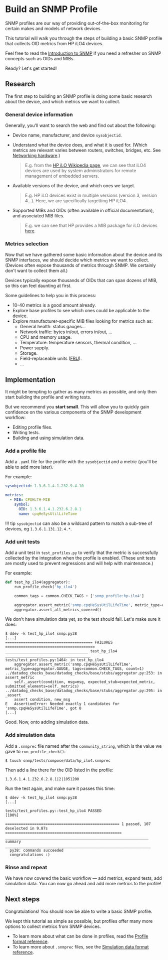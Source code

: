 # Build an SNMP Profile

SNMP profiles are our way of providing out-of-the-box monitoring for certain makes and models of network devices.

This tutorial will walk you through the steps of building a basic SNMP profile that collects OID metrics from HP iLO4 devices.

Feel free to read the [Introduction to SNMP](./introduction.md) if you need a refresher on SNMP concepts such as OIDs and MIBs.

Ready? Let's get started!

## Research

The first step to building an SNMP profile is doing some basic research about the device, and which metrics we want to collect.

### General device information

Generally, you'll want to search the web and find out about the following:

- Device name, manufacturer, and device `sysobjectid`.

- Understand what the device does, and what it is used for. (Which metrics are relevant varies between routers, switches, bridges, etc. See [Networking hardware](https://en.wikipedia.org/wiki/Networking_hardware).)

    > E.g. from the [HP iLO Wikipedia page](https://en.wikipedia.org/wiki/HP_Integrated_Lights-Out), we can see that iLO4 devices are used by system administrators for remote management of embedded servers.

- Available versions of the device, and which ones we target.

    > E.g. HP iLO devices exist in multiple versions (version 3, version 4...). Here, we are specifically targetting HP iLO4.

- Supported MIBs and OIDs (often available in official documentation), and associated MIB files.

    > E.g. we can see that HP provides a MIB package for iLO devices [here](https://support.hpe.com/hpsc/swd/public/detail?swItemId=MTX_53293d026fb147958b223069b6).

### Metrics selection

Now that we have gathered some basic information about the device and its SNMP interfaces, we should decide which metrics we want to collect. (Devices often expose thousands of metrics through SNMP. We certainly don't want to collect them all.)

Devices typically expose thousands of OIDs that can span dozens of MIB, so this can feel daunting at first.

Some guidelines to help you in this process:

- 10-40 metrics is a good amount already.
- Explore base profiles to see which ones could be applicable to the device.
- Explore manufacturer-specific MIB files looking for metrics such as:
    - General health: status gauges...
    - Network traffic: bytes in/out, errors in/out, ...
    - CPU and memory usage.
    - Temperature: temperature sensors, thermal condition, ...
    - Power supply.
    - Storage.
    - Field-replaceable units ([FRU](https://en.wikipedia.org/wiki/Field-replaceable_unit)).
    - ...

## Implementation

It might be tempting to gather as many metrics as possible, and only then start building the profile and writing tests.

But we recommend you **start small**. This will allow you to quickly gain confidence on the various components of the SNMP development workflow:

- Editing profile files.
- Writing tests.
- Building and using simulation data.

### Add a profile file

Add a `.yaml` file for the profile with the `sysobjectid` and a metric (you'll be able to add more later).

For example:

```yaml
sysobjectid: 1.3.6.1.4.1.232.9.4.10

metrics:
  - MIB: CPQHLTH-MIB
    symbol:
      OID: 1.3.6.1.4.1.232.6.2.8.1
      name: cpqHeSysUtilLifeTime
```

!!! tip
    `sysobjectid` can also be a wildcard pattern to match a sub-tree of devices, eg `1.3.6.1.131.12.4.*`.

### Add unit tests

Add a unit test in `test_profiles.py` to verify that the metric is successfully collected by the integration when the profile is enabled. (These unit tests are mostly used to prevent regressions and will help with maintenance.)

For example:

```python
def test_hp_ilo4(aggregator):
    run_profile_check('hp_ilo4')

    common_tags = common.CHECK_TAGS + ['snmp_profile:hp-ilo4']

    aggregator.assert_metric('snmp.cpqHeSysUtilLifeTime', metric_type=aggregator.MONOTONIC_COUNT, tags=common_tags, count=1)
    aggregator.assert_all_metrics_covered()
```

We don't have simulation data yet, so the test should fail. Let's make sure it does:

```console
$ ddev -k test_hp_ilo4 snmp:py38
[...]
======================================= FAILURES ========================================
_____________________________________ test_hp_ilo4 ______________________________________
tests/test_profiles.py:1464: in test_hp_ilo4
    aggregator.assert_metric('snmp.cpqHeSysUtilLifeTime', metric_type=aggregator.GAUGE, tags=common.CHECK_TAGS, count=1)
../datadog_checks_base/datadog_checks/base/stubs/aggregator.py:253: in assert_metric
    self._assert(condition, msg=msg, expected_stub=expected_metric, submitted_elements=self._metrics)
../datadog_checks_base/datadog_checks/base/stubs/aggregator.py:295: in _assert
    assert condition, new_msg
E   AssertionError: Needed exactly 1 candidates for 'snmp.cpqHeSysUtilLifeTime', got 0
[...]
```

Good. Now, onto adding simulation data.

### Add simulation data

Add a `.snmprec` file named after the `community_string`, which is the value we gave to `run_profile_check()`:

```
$ touch snmp/tests/compose/data/hp_ilo4.snmprec
```

Then add a line there for the OID listed in the profile:

```console
1.3.6.1.4.1.232.6.2.8.1|2|1051200
```

Run the test again, and make sure it passes this time:

```console
$ ddev -k test_hp_ilo4 snmp:py38
[...]

tests/test_profiles.py::test_hp_ilo4 PASSED                                                                                        [100%]

=================================================== 1 passed, 107 deselected in 9.87s ====================================================
________________________________________________________________ summary _________________________________________________________________
  py38: commands succeeded
  congratulations :)
```

### Rinse and repeat

We have now covered the basic workflow — add metrics, expand tests, add simulation data. You can now go ahead and add more metrics to the profile!

## Next steps

Congratulations! You should now be able to write a basic SNMP profile.

We kept this tutorial as simple as possible, but profiles offer many more options to collect metrics from SNMP devices.

- To learn more about what can be done in profiles, read the [Profile format reference](./profile-format.md).
- To learn more about `.snmprec` files, see the [Simulation data format reference](./sim-format.md).

